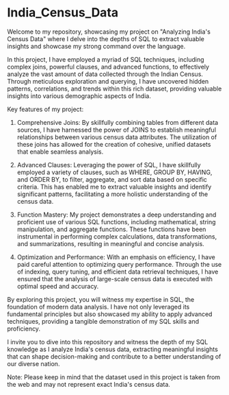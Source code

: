 # India_Census_Data

Welcome to my repository, showcasing my project on "Analyzing India's Census Data" where I delve into the depths of SQL to extract valuable insights and showcase my strong command over the language.

In this project, I have employed a myriad of SQL techniques, including complex joins, powerful clauses, and advanced functions, to effectively analyze the vast amount of data collected through the Indian Census. Through meticulous exploration and querying, I have uncovered hidden patterns, correlations, and trends within this rich dataset, providing valuable insights into various demographic aspects of India.

Key features of my project:

1. Comprehensive Joins: By skillfully combining tables from different data sources, I have harnessed the power of JOINS to establish meaningful relationships between various census data attributes. The utilization of these joins has allowed for the creation of cohesive, unified datasets that enable seamless analysis.

2. Advanced Clauses: Leveraging the power of SQL, I have skillfully employed a variety of clauses, such as WHERE, GROUP BY, HAVING, and ORDER BY, to filter, aggregate, and sort data based on specific criteria. This has enabled me to extract valuable insights and identify significant patterns, facilitating a more holistic understanding of the census data.

3. Function Mastery: My project demonstrates a deep understanding and proficient use of various SQL functions, including mathematical, string manipulation, and aggregate functions. These functions have been instrumental in performing complex calculations, data transformations, and summarizations, resulting in meaningful and concise analysis.

4. Optimization and Performance: With an emphasis on efficiency, I have paid careful attention to optimizing query performance. Through the use of indexing, query tuning, and efficient data retrieval techniques, I have ensured that the analysis of large-scale census data is executed with optimal speed and accuracy.

By exploring this project, you will witness my expertise in SQL, the foundation of modern data analysis. I have not only leveraged its fundamental principles but also showcased my ability to apply advanced techniques, providing a tangible demonstration of my SQL skills and proficiency.

I invite you to dive into this repository and witness the depth of my SQL knowledge as I analyze India's census data, extracting meaningful insights that can shape decision-making and contribute to a better understanding of our diverse nation.

Note: Please keep in mind that the dataset used in this project is taken from the web and may not represent exact India's census data.
